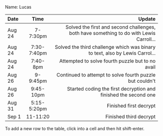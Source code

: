 Name: Lucas

| Date   |    Time     |                                                                                  Update |
|:-------|:-----------:|----------------------------------------------------------------------------------------:|
| Aug 24 |  7-7:30pm   | Solved the first and second challenges, both have something to do with Lewis Carroll... |
| Aug 24 | 7:30-7:40pm |            Solved the third challenge which was binary to text, also by Lewis Carrol... | 
| Aug 24 |  7:40-8pm   |                                        Attempted to solve fourth puzzle but to no avail |
| Aug 26 |  9-9:45pm   |                                Continued to attempt to solve fourth puzzle but couldn't |
| Aug 26 |  9:45-10pm  |                         Started coding the first decryption and finished the second one |
| Aug 31 | 5:15-5:20pm |                                                                  Finished first decrypt |
| Sep 1  |  11-11:20   |                                                                  Finished third decrypt |


To add a new row to the table, click into a cell and then hit shift-enter.
